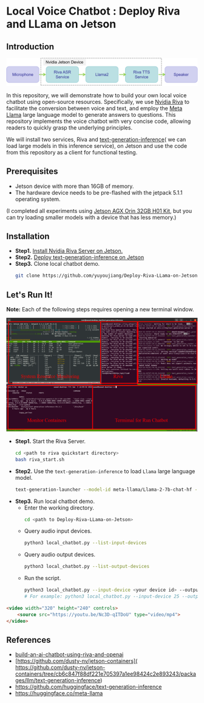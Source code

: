 # Local Voice Chatbot : Deploy Riva and LLama on Jetson

## Introduction
![workflow](./sources/workflow.png)

In this repository, we will demonstrate how to build your own local voice chatbot using open-source resources. Specifically, we use [Nvidia Riva](https://docs.nvidia.com/deeplearning/riva/user-guide/docs/quick-start-guide.html) to facilitate the conversion between voice and text, and employ the [Meta Llama](https://huggingface.co/meta-llama) large language model to generate answers to questions. This repository implements the voice chatbot with very concise code, allowing readers to quickly grasp the underlying principles.

We will install two services, Riva and [text-generation-inference](https://github.com/huggingface/text-generation-inference)(
we can load large models in this inference service), on Jetson and use the code from this repository as a client for functional testing.

## Prerequisites
- Jetson device with more than 16GB of memory.
- The hardware device needs to be pre-flashed with the jetpack 5.1.1 operating system.

(I completed all experiments using [Jetson AGX Orin 32GB H01 Kit](https://www.seeedstudio.com/AGX-Orin-32GB-H01-Kit-p-5569.html?queryID=012e528073e90bf80afd3880f3fc2b13&objectID=5569&indexName=bazaar_retailer_products), but you can try loading smaller models with a device that has less memory.)

## Installation
- **Step1.** [Install Nvidia Riva Server on Jetson.](https://docs.nvidia.com/deeplearning/riva/user-guide/docs/quick-start-guide.html#embedded)
- **Step2.** [Deploy text-generation-inference on Jetson](https://github.com/dusty-nv/jetson-containers/tree/cb6c847f88df221e705397a1ee98424c2e893243/packages/llm/text-generation-inference)
- **Step3.** Clone local chatbot demo.
    ```sh
    git clone https://github.com/yuyoujiang/Deploy-Riva-LLama-on-Jetson.git
    ```

## Let's Run It!
**Note:** Each of the following steps requires opening a new terminal window.

![how_to_run](./sources/How_to_run_edit.png)

- **Step1.** Start the Riva Server.
    ```sh
    cd <path to riva quickstart directory>
    bash riva_start.sh
    ```
- **Step2.** Use the `text-generation-inference` to load `Llama` large language model.
    ```sh
    text-generation-launcher --model-id meta-llama/Llama-2-7b-chat-hf --port 8899
    ```
- **Step3.** Run local chatbot demo.
    - Enter the working directory.
        ```sh
        cd <path to Deploy-Riva-LLama-on-Jetson>
        ```
    - Query audio input devices.
        ```sh
        python3 local_chatbot.py --list-input-devices
        ```
    - Query audio output devices.
        ```sh
        python3 local_chatbot.py --list-output-devices
        ```
    - Run the script.
        ```sh
        python3 local_chatbot.py --input-device <your device id> --output-device <your device id>
        # For example: python3 local_chatbot.py --input-device 25 --output-device 30
        ```

```HTML
<video width="320" height="240" controls>
    <source src="https://youtu.be/Nc3D-qITDoU" type="video/mp4">
</video>
```

## References
- [build-an-ai-chatbot-using-riva-and-openai](https://www.hackster.io/wxxniubi8/build-an-ai-chatbot-using-riva-and-openai-13dc41)
- [https://github.com/dusty-nv/jetson-containers](
https://github.com/dusty-nv/jetson-containers/tree/cb6c847f88df221e705397a1ee98424c2e893243/packages/llm/text-generation-inference)
- https://github.com/huggingface/text-generation-inference
- https://huggingface.co/meta-llama

